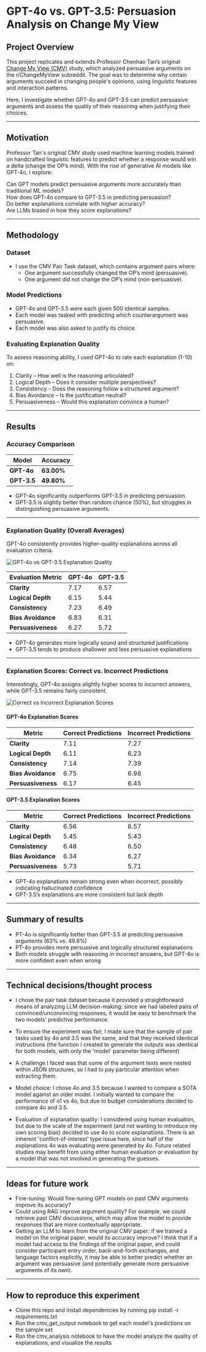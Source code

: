 # GPT-4o vs. GPT-3.5: Persuasion Analysis on Change My View

## Project Overview
This project replicates and extends Professor Chenhao Tan’s original [Change My View (CMV)](https://chenhaot.com/papers/changemyview.html) study, which analyzed persuasive arguments on the r/ChangeMyView subreddit. The goal was to determine why certain arguments succeed in changing people's opinions, using linguistic features and interaction patterns.

Here, I investigate whether GPT-4o and GPT-3.5 can predict persuasive arguments and assess the quality of their reasoning when justifying their choices.

---

## Motivation
Professor Tan's original CMV study used machine learning models trained on handcrafted linguistic features to predict whether a response would win a delta (change the OP’s mind). With the rise of generative AI models like GPT-4o, I explore:

Can GPT models predict persuasive arguments more accurately than traditional ML models?  
How does GPT-4o compare to GPT-3.5 in predicting persuasion?  
Do better explanations correlate with higher accuracy?  
Are LLMs biased in how they score explanations?

---

## Methodology
### **Dataset**
- I use the CMV Pair Task dataset, which contains argument pairs where:
  - One argument successfully changed the OP’s mind (persuasive).
  - One argument did not change the OP’s mind (non-persuasive).

### **Model Predictions**
- GPT-4o and GPT-3.5 were each given 500 identical samples.
- Each model was tasked with predicting which counterargument was persuasive.
- Each model was also asked to justify its choice.

### **Evaluating Explanation Quality**
To assess reasoning ability, I used GPT-4o to rate each explanation (1-10) on:
1. Clarity – How well is the reasoning articulated?
2. Logical Depth – Does it consider multiple perspectives?
3. Consistency – Does the reasoning follow a structured argument?
4. Bias Avoidance – Is the justification neutral?
5. Persuasiveness – Would this explanation convince a human?

---

## Results

### **Accuracy Comparison**
| Model    | Accuracy |
|----------|---------|
| **GPT-4o**  | **63.00%** |
| **GPT-3.5** | **49.80%** |

- GPT-4o significantly outperforms GPT-3.5 in predicting persuasion.  
- GPT-3.5 is slightly better than random chance (50%), but struggles in distinguishing persuasive arguments.

---

### **Explanation Quality (Overall Averages)**
GPT-4o consistently provides higher-quality explanations across all evaluation criteria.

![GPT-4o vs GPT-3.5 Explanation Quality](images/exp_quality.png)

| Evaluation Metric    | **GPT-4o** | **GPT-3.5** |
|---------------------|------|------|
| **Clarity**        | 7.17 | 6.57 |
| **Logical Depth**  | 6.15 | 5.44 |
| **Consistency**    | 7.23 | 6.49 |
| **Bias Avoidance** | 6.83 | 6.31 |
| **Persuasiveness** | 6.27 | 5.72 |

- GPT-4o generates more logically sound and structured justifications
- GPT-3.5 tends to produce shallower and less persuasive explanations 

---

### **Explanation Scores: Correct vs. Incorrect Predictions**
Interestingly, GPT-4o assigns slightly higher scores to incorrect answers, while GPT-3.5 remains fairly consistent.

![Correct vs Incorrect Explanation Scores](images/gpt4o_explanation_accuracy_comparison.png)

#### **GPT-4o Explanation Scores**
| Metric        | Correct Predictions | Incorrect Predictions |
|--------------|--------------------|----------------------|
| **Clarity**        | 7.11 | 7.27 |
| **Logical Depth**  | 6.11 | 6.23 |
| **Consistency**    | 7.14 | 7.39 |
| **Bias Avoidance** | 6.75 | 6.98 |
| **Persuasiveness** | 6.17 | 6.45 |

#### **GPT-3.5 Explanation Scores**
| Metric        | Correct Predictions | Incorrect Predictions |
|--------------|--------------------|----------------------|
| **Clarity**        | 6.56 | 6.57 |
| **Logical Depth**  | 5.45 | 5.43 |
| **Consistency**    | 6.48 | 6.50 |
| **Bias Avoidance** | 6.34 | 6.27 |
| **Persuasiveness** | 5.73 | 5.71 |

- GPT-4o explanations remain strong even when incorrect, possibly indicating hallucinated confidence 
- GPT-3.5’s explanations are more consistent but lack depth


---

## Summary of results
- PT-4o is significantly better than GPT-3.5 at predicting persuasive arguments (63% vs. 49.8%)  
- PT-4o provides more persuasive and logically structured explanations  
- Both models struggle with reasoning in incorrect answers, but GPT-4o is more confident even when wrong  

---

## Technical decisions/thought process

- I chose the pair task dataset because it provided a straightforward means of analyzing LLM decision-making: since we had labeled pairs of convinced/unconvincing responses, it would be easy to benchmark the two models' predictive performance.
- To ensure the experiment was fair, I made sure that the sample of pair tasks used by 4o and 3.5 was the same, and that they received identical instructions (the function I created to generate the outputs was identical for both models, with only the 'model' parameter being different)
- A challenge I faced was that some of the argument texts were nested within JSON structures, so I had to pay particular attention when extracting them. 

- Model choice: I chose 4o and 3.5 because I wanted to compare a SOTA model against an older model. I initially wanted to compare the performance of o1 vs 4o, but due to budget considerations decided to compare 4o and 3.5.

- Evaluation of explanation quality: I considered using human evaluation, but due to the scale of the experiment (and not wanting to introduce my own scoring bias) decided to use 4o to score explanations. There is an inherent 'conflict-of-interest' type issue here, since half of the explanations 4o was evaluating were generated by 4o. Future related studies may benefit from using either human evaluation or evaluation by a model that was not involved in generating the guesses.

---

## Ideas for future work

- Fine-tuning: Would fine-tuning GPT models on past CMV arguments improve its accuracy?
- Could using RAG improve argument quality? For example, we could retrieve past CMV discussions, which may allow the model to provide responses that are more contextually appropriate.
- Getting an LLM to learn from the original CMV paper: if we trained a model on the original paper, would its accuracy improve? I think that if a model had access to the findings of the original paper, and could consider participant entry order, back-and-forth exchanges, and language factors explicitly, it may be able to better predict whether an argument was persuasive (and potentially generate more persuasive arguments of its own). 


---


## How to reproduce this experiment
- Clone this repo and install dependencies by running pip install -r requirements.txt
- Run the cmv_get_output notebook to get each model's predictions on the sample set
- Run the cmv_analysis notebook to have the model analyze the quality of explanations, and visualize the results

